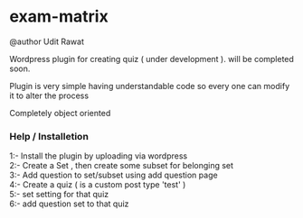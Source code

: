 exam-matrix
===========
@author Udit Rawat


Wordpress plugin for creating quiz ( under development ). will be completed soon.

Plugin is very simple having understandable code so every one can modify it to alter the process

Completely object oriented

<h3> Help / Installetion </h3>

1:- Install the plugin by uploading via wordpress<br/>
2:- Create a Set , then create some subset for belonging set<br/>
3:- Add question to set/subset using add question page<br/>
4:- Create a quiz ( is a custom post type 'test' )<br/>
5:- set setting for that quiz<br/>
6:- add question set to that quiz<br/>

